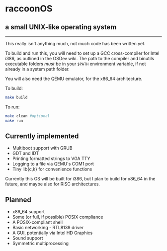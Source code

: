 # raccoonOS

## a small UNIX-like operating system

---

This really isn't anything much, not much code has been written yet.

To build and run this, you will need to set up a GCC cross-compiler for Intel i386, as outlined in the OSDev wiki.
The path to the compiler and binutils executable folders _must_ be in your `$PATH` environment variable, if not already in a system path folder.

You will also need the QEMU emulator, for the x86_64 architecture.

To build:

```bash
make build
```

To run:

```bash
make clean #optional
make run
```

## Currently implemented

- Multiboot support with GRUB
- GDT and IDT
- Printing formatted strings to VGA TTY
- Logging to a file via QEMU's COM1 port
- Tiny lib{c,k} for convenience functions

Currently this OS will be built for i386, but I plan to build for x86_64 in the future, and maybe also for RISC architectures.

## Planned

- x86_64 support
- Some (or full, if possible) POSIX compliance
- A POSIX-compliant shell
- Basic networking - RTL8139 driver
- A GUI, potentially via Intel HD Graphics
- Sound support
- Symmetric multiprocessing

